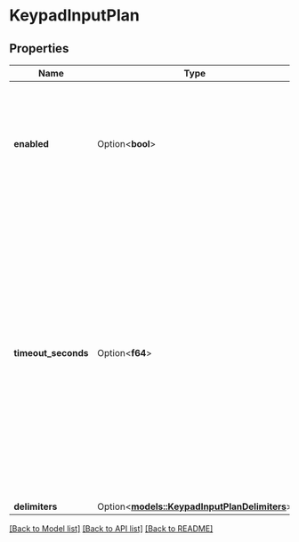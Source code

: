 # KeypadInputPlan

## Properties

Name | Type | Description | Notes
------------ | ------------- | ------------- | -------------
**enabled** | Option<**bool**> | This keeps track of whether the user has enabled keypad input. By default, it is off.  @default false | [optional]
**timeout_seconds** | Option<**f64**> | This is the time in seconds to wait before processing the input. If the input is not received within this time, the input will be ignored. If set to \"off\", the input will be processed when the user enters a delimiter or immediately if no delimiter is used.  @default 2 | [optional]
**delimiters** | Option<[**models::KeypadInputPlanDelimiters**](KeypadInputPlanDelimiters.md)> |  | [optional]

[[Back to Model list]](../README.md#documentation-for-models) [[Back to API list]](../README.md#documentation-for-api-endpoints) [[Back to README]](../README.md)


